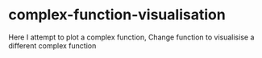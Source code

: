 # complex-function-visualisation
Here I attempt to plot a complex function, Change function to visualisise a different complex function

